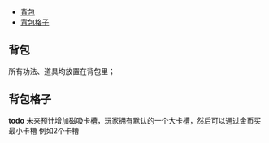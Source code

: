 - [背包](#背包)
- [背包格子](#背包格子)

## 背包

所有功法、道具均放置在背包里；       

## 背包格子

**todo** 未来预计增加磁吸卡槽，玩家拥有默认的一个大卡槽，然后可以通过金币买最小卡槽
例如2个卡槽